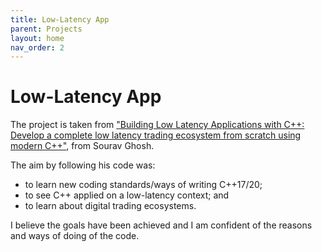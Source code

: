 ```yaml
---
title: Low-Latency App
parent: Projects
layout: home
nav_order: 2
---
```


# Low-Latency App
The project is taken from ["Building Low Latency Applications with C++: Develop a complete low latency trading ecosystem from scratch using modern C++"](https://www.packtpub.com/en-us/product/building-low-latency-applications-with-c-9781837639359), from Sourav Ghosh.

The aim by following his code was:
* to learn new coding standards/ways of writing C++17/20;
* to see C++ applied on a low-latency context; and
* to learn about digital trading ecosystems.

I believe the goals have been achieved and I am confident of the reasons and ways of doing of the code.
